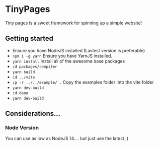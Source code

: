 # TinyPages

Tiny pages is a sweet framework for spinning up a simple website!

## Getting started
 - Ensure you have NodeJS installed (Lastest version is preferable)
 - `npm i -g yarn` Ensure you have YarnJS installed.
 - `yarn install` Install all of the awesome base packages
 - `cd packages/compiler`
 - `yarn build`
 - `cd ../vite`
 - `cp -r ../../example/ .` Copy the examples folder into the vite folder
 - `yarn dev-build`
 - `cd demo`
 - `yarn dev-build`

## Considerations...

### Node Version
You can use as low as NodeJS 14.... but just use the latest ;)
